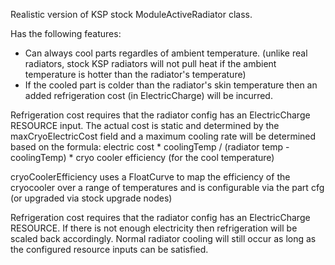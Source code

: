 Realistic version of KSP stock ModuleActiveRadiator class.

Has the following features:

* Can always cool parts regardles of ambient temperature. (unlike real radiators, stock KSP radiators will not pull heat if the ambient temperature is hotter than the radiator's temperature)
* If the cooled part is colder than the radiator's skin temperature then an added refrigeration cost (in ElectricCharge) will be incurred.

Refrigeration cost requires that the radiator config has an ElectricCharge RESOURCE input. The actual cost is static and determined by the maxCryoElectricCost field and a maximum cooling rate will be determined based on the formula: electric cost * coolingTemp / (radiator temp - coolingTemp) * cryo cooler efficiency (for the cool temperature)

cryoCoolerEfficiency uses a FloatCurve to map the efficiency of the cryocooler over a range of temperatures and is configurable via the part cfg (or upgraded via stock upgrade nodes)

Refrigeration cost requires that the radiator config has an ElectricCharge RESOURCE. If there is not enough electricity then refrigeration will be scaled back accordingly. Normal radiator cooling will still occur as long as the configured resource inputs can be satisfied.
